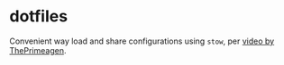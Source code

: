 # dotfiles

Convenient way load and share configurations using `stow`, per [video by ThePrimeagen](https://www.youtube.com/watch?v=tkUllCAGs3c&ab_channel=ThePrimeagen).

